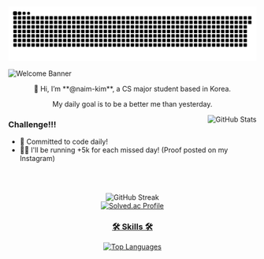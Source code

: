 <picture>
  <source media="(prefers-color-scheme: dark)" srcset="https://raw.githubusercontent.com/naim-kim/naim-kim/output/github-contribution-grid-snake-dark.svg">
  <source media="(prefers-color-scheme: light)" srcset="https://raw.githubusercontent.com/naim-kim/naim-kim/output/github-contribution-grid-snake.svg">
  <img alt="github contribution grid snake animation" src="https://raw.githubusercontent.com/naim-kim/naim-kim/output/github-contribution-grid-snake.svg">
</picture>

![Welcome Banner](https://capsule-render.vercel.app/api?type=waving&height=200&text=Welcome!&fontAlign=80&fontAlignY=40&color=gradient)

<div align="center">
  👋 Hi, I’m **@naim-kim**, a CS major student based in Korea.

  My daily goal is to be a better me than yesterday.

  <img align="right" src="https://github-readme-stats-naim-kims-projects.vercel.app/api?username=naim-kim&show_icons=true" alt="GitHub Stats" />

</div>

  ### Challenge!!!
  - 💪 Committed to code daily!
  - 🏃‍♀️ I'll be running +5k for each missed day! (Proof posted on my Instagram)

<br><br>
<div align="center">
    <img src="https://github-readme-streak-stats.herokuapp.com/?user=naim-kim&show_icons=true" alt="GitHub Streak" />

  <br>

 <a href="https://solved.ac/profile/naimkim">
  <img src="http://mazassumnida.wtf/api/v2/generate_badge?boj=naim-kim" width="390" alt="Solved.ac Profile">

### 🛠️ Skills 🛠️ 
  <img src="https://github-readme-stats-naim-kims-projects.vercel.app/api/top-langs/?username=naim-kim&layout=compact&show_icons=true" alt="Top Languages" />

  <br>
  



</div>
